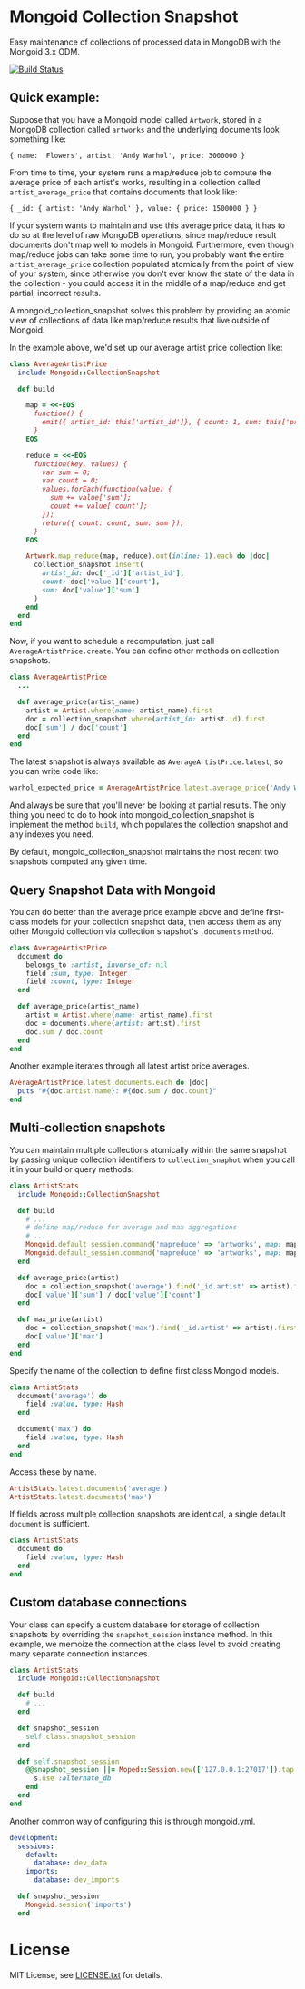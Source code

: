 Mongoid Collection Snapshot
===========================

Easy maintenance of collections of processed data in MongoDB with the Mongoid 3.x ODM.

[![Build Status](https://travis-ci.org/aaw/mongoid_collection_snapshot.svg)](https://travis-ci.org/aaw/mongoid_collection_snapshot)

Quick example:
--------------

Suppose that you have a Mongoid model called `Artwork`, stored in a MongoDB collection called `artworks` and the underlying documents look something like:

    { name: 'Flowers', artist: 'Andy Warhol', price: 3000000 }

From time to time, your system runs a map/reduce job to compute the average price of each artist's works, resulting in a collection called `artist_average_price` that contains documents that look like:

    { _id: { artist: 'Andy Warhol' }, value: { price: 1500000 } }

If your system wants to maintain and use this average price data, it has to do so at the level of raw MongoDB operations, since map/reduce result documents don't map well to models in Mongoid.
Furthermore, even though map/reduce jobs can take some time to run, you probably want the entire `artist_average_price` collection populated atomically from the point of view of your system, since otherwise you don't ever know the state of the data in the collection - you could access it in the middle of a map/reduce and get partial, incorrect results.

A mongoid_collection_snapshot solves this problem by providing an atomic view of collections of data like map/reduce results that live outside of Mongoid.

In the example above, we'd set up our average artist price collection like:

``` ruby
class AverageArtistPrice
  include Mongoid::CollectionSnapshot

  def build

    map = <<-EOS
      function() {
        emit({ artist_id: this['artist_id']}, { count: 1, sum: this['price'] })
      }
    EOS

    reduce = <<-EOS
      function(key, values) {
        var sum = 0;
        var count = 0;
        values.forEach(function(value) {
          sum += value['sum'];
          count += value['count'];
        });
        return({ count: count, sum: sum });
      }
    EOS

    Artwork.map_reduce(map, reduce).out(inline: 1).each do |doc|
      collection_snapshot.insert(
        artist_id: doc['_id']['artist_id'],
        count: doc['value']['count'],
        sum: doc['value']['sum']
      )
    end
  end
end

```

Now, if you want to schedule a recomputation, just call `AverageArtistPrice.create`. You can define other methods on collection snapshots.

```ruby
class AverageArtistPrice
  ...

  def average_price(artist_name)
    artist = Artist.where(name: artist_name).first
    doc = collection_snapshot.where(artist_id: artist.id).first
    doc['sum'] / doc['count']
  end
end
```

The latest snapshot is always available as `AverageArtistPrice.latest`, so you can write code like:

```ruby
warhol_expected_price = AverageArtistPrice.latest.average_price('Andy Warhol')
```

And always be sure that you'll never be looking at partial results. The only thing you need to do to hook into mongoid_collection_snapshot is implement the method `build`, which populates the collection snapshot and any indexes you need.

By default, mongoid_collection_snapshot maintains the most recent two snapshots computed any given time.

Query Snapshot Data with Mongoid
--------------------------------

You can do better than the average price example above and define first-class models for your collection snapshot data, then access them as any other Mongoid collection via collection snapshot's `.documents` method.

```ruby
class AverageArtistPrice
  document do
    belongs_to :artist, inverse_of: nil
    field :sum, type: Integer
    field :count, type: Integer
  end

  def average_price(artist_name)
    artist = Artist.where(name: artist_name).first
    doc = documents.where(artist: artist).first
    doc.sum / doc.count
  end
end
```

Another example iterates through all latest artist price averages.

```ruby
AverageArtistPrice.latest.documents.each do |doc|
  puts "#{doc.artist.name}: #{doc.sum / doc.count}"
end
```

Multi-collection snapshots
--------------------------

You can maintain multiple collections atomically within the same snapshot by passing unique collection identifiers to `collection_snaphot` when you call it in your build or query methods:

``` ruby
class ArtistStats
  include Mongoid::CollectionSnapshot

  def build
    # ...
    # define map/reduce for average and max aggregations
    # ...
    Mongoid.default_session.command('mapreduce' => 'artworks', map: map_avg, reduce: reduce_avg, out: collection_snapshot('average'))
    Mongoid.default_session.command('mapreduce' => 'artworks', map: map_max, reduce: reduce_max, out: collection_snapshot('max'))
  end

  def average_price(artist)
    doc = collection_snapshot('average').find('_id.artist' => artist).first
    doc['value']['sum'] / doc['value']['count']
  end

  def max_price(artist)
    doc = collection_snapshot('max').find('_id.artist' => artist).first
    doc['value']['max']
  end
end
```

Specify the name of the collection to define first class Mongoid models.

```ruby
class ArtistStats
  document('average') do
    field :value, type: Hash
  end

  document('max') do
    field :value, type: Hash
  end
end
```

Access these by name.

```ruby
ArtistStats.latest.documents('average')
ArtistStats.latest.documents('max')
```

If fields across multiple collection snapshots are identical, a single default `document` is sufficient.

```ruby
class ArtistStats
  document do
    field :value, type: Hash
  end
end
```

Custom database connections
---------------------------

Your class can specify a custom database for storage of collection snapshots by overriding the `snapshot_session` instance method. In this example, we memoize the connection at the class level to avoid creating many separate connection instances.

```ruby
class ArtistStats
  include Mongoid::CollectionSnapshot

  def build
    # ...
  end

  def snapshot_session
    self.class.snapshot_session
  end

  def self.snapshot_session
    @@snapshot_session ||= Moped::Session.new(['127.0.0.1:27017']).tap do |s|
      s.use :alternate_db
    end
  end
end
```

Another common way of configuring this is through mongoid.yml.

```yaml
development:
  sessions:
    default:
      database: dev_data
    imports:
      database: dev_imports
```

```ruby
  def snapshot_session
    Mongoid.session('imports')
  end
```

License
=======

MIT License, see [LICENSE.txt](https://github.com/aaw/mongoid_collection_snapshot/blob/master/LICENSE.txt) for details.
